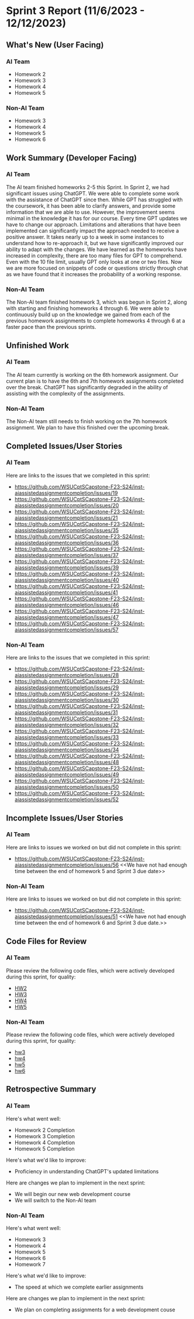# Sprint 3 Report (11/6/2023 - 12/12/2023)

## What's New (User Facing)
### AI Team
 * Homework 2
 * Homework 3
 * Homework 4
 * Homework 5

### Non-AI Team
 * Homework 3 
 * Homework 4
 * Homework 5
 * Homework 6

## Work Summary (Developer Facing)
### AI Team
The AI team finished homeworks 2-5 this Sprint. In Sprint 2, we had significant issues using ChatGPT. We were able to complete some work with the assistance of ChatGPT since then. While GPT has struggled with the coursework, it has been able to clarify answers, and provide some information that we are able to use. However, the improvement seems  minimal in the knowledge it has for our course. Every time GPT updates we have to change our approach. Limitations and alterations that have been implemented can significantly impact the approach needed to receive a positive answer. It takes nearly up to a week in some instances to understand how to re-approach it, but we have significantly improved our ability to adapt with the changes. We have learned as the homeworks have increased in complexity, there are too many files for GPT to comprehend. Even with the 10 file limit, usually GPT only looks at one or two files. Now we are more focused on snippets of code or questions strictly through chat as we have found that it increases the probability of a working response. 

### Non-AI Team
The Non-AI team finished homework 3, which was begun in Sprint 2, along with starting and finishing homeworks 4 through 6. We were able to continuously build up on the knowledge we gained from each of the previous homework assignments to complete homeworks 4 through 6 at a faster pace than the previous sprints. 

## Unfinished Work
### AI Team
The AI team currently is working on the 6th homework assignment. Our current plan is to have the 6th and 7th homework assignments completed over the break. ChatGPT has significantly degraded in the ability of assisting with the complexity of the assignments. 

### Non-AI Team
The Non-AI team still needs to finish working on the 7th homework assignment. We plan to have this finished over the upcoming break.

## Completed Issues/User Stories
### AI Team
Here are links to the issues that we completed in this sprint:

 * https://github.com/WSUCptSCapstone-F23-S24/inst-aiassistedassignmentcompletion/issues/19
 * https://github.com/WSUCptSCapstone-F23-S24/inst-aiassistedassignmentcompletion/issues/20
 * https://github.com/WSUCptSCapstone-F23-S24/inst-aiassistedassignmentcompletion/issues/21
 * https://github.com/WSUCptSCapstone-F23-S24/inst-aiassistedassignmentcompletion/issues/35
 * https://github.com/WSUCptSCapstone-F23-S24/inst-aiassistedassignmentcompletion/issues/36
 * https://github.com/WSUCptSCapstone-F23-S24/inst-aiassistedassignmentcompletion/issues/37
 * https://github.com/WSUCptSCapstone-F23-S24/inst-aiassistedassignmentcompletion/issues/39
 * https://github.com/WSUCptSCapstone-F23-S24/inst-aiassistedassignmentcompletion/issues/40
 * https://github.com/WSUCptSCapstone-F23-S24/inst-aiassistedassignmentcompletion/issues/41
 * https://github.com/WSUCptSCapstone-F23-S24/inst-aiassistedassignmentcompletion/issues/46
 * https://github.com/WSUCptSCapstone-F23-S24/inst-aiassistedassignmentcompletion/issues/47
 * https://github.com/WSUCptSCapstone-F23-S24/inst-aiassistedassignmentcompletion/issues/57



### Non-AI Team
Here are links to the issues that we completed in this sprint:

 * https://github.com/WSUCptSCapstone-F23-S24/inst-aiassistedassignmentcompletion/issues/28
 * https://github.com/WSUCptSCapstone-F23-S24/inst-aiassistedassignmentcompletion/issues/29
 * https://github.com/WSUCptSCapstone-F23-S24/inst-aiassistedassignmentcompletion/issues/30
 * https://github.com/WSUCptSCapstone-F23-S24/inst-aiassistedassignmentcompletion/issues/31
 * https://github.com/WSUCptSCapstone-F23-S24/inst-aiassistedassignmentcompletion/issues/32
 * https://github.com/WSUCptSCapstone-F23-S24/inst-aiassistedassignmentcompletion/issues/33
 * https://github.com/WSUCptSCapstone-F23-S24/inst-aiassistedassignmentcompletion/issues/34
 * https://github.com/WSUCptSCapstone-F23-S24/inst-aiassistedassignmentcompletion/issues/48
 * https://github.com/WSUCptSCapstone-F23-S24/inst-aiassistedassignmentcompletion/issues/49
 * https://github.com/WSUCptSCapstone-F23-S24/inst-aiassistedassignmentcompletion/issues/50
 * https://github.com/WSUCptSCapstone-F23-S24/inst-aiassistedassignmentcompletion/issues/52
 
 ## Incomplete Issues/User Stories
 ### AI Team
 Here are links to issues we worked on but did not complete in this sprint:
 
 * https://github.com/WSUCptSCapstone-F23-S24/inst-aiassistedassignmentcompletion/issues/56 <<We have not had enough time between the end of homework 5 and Sprint 3 due date>>
 

 ### Non-AI Team
 Here are links to issues we worked on but did not complete in this sprint:
 
 * https://github.com/WSUCptSCapstone-F23-S24/inst-aiassistedassignmentcompletion/issues/51 <<We have not had enough time between the end of homework 6 and Sprint 3 due date.>>


## Code Files for Review
### AI Team
Please review the following code files, which were actively developed during this sprint, for quality:
 * [HW2](https://github.com/WSUCptSCapstone-F23-S24/inst-aiassistedassignmentcompletion/tree/AI/hw2)
 * [HW3](https://github.com/WSUCptSCapstone-F23-S24/inst-aiassistedassignmentcompletion/tree/AI/HW3)
 * [HW4](https://github.com/WSUCptSCapstone-F23-S24/inst-aiassistedassignmentcompletion/tree/AI/HW4)
 * [HW5](https://github.com/WSUCptSCapstone-F23-S24/inst-aiassistedassignmentcompletion/tree/AI/HW5)

### Non-AI Team
Please review the following code files, which were actively developed during this sprint, for quality:
 * [hw3](https://github.com/WSUCptSCapstone-F23-S24/inst-aiassistedassignmentcompletion/tree/Non-AI/hw3)
 * [hw4](https://github.com/WSUCptSCapstone-F23-S24/inst-aiassistedassignmentcompletion/tree/Non-AI/hw4)
 * [hw5](https://github.com/WSUCptSCapstone-F23-S24/inst-aiassistedassignmentcompletion/tree/Non-AI/hw5/hw5)
 * [hw6](https://github.com/WSUCptSCapstone-F23-S24/inst-aiassistedassignmentcompletion/tree/Non-AI/hw6)
 
## Retrospective Summary
### AI Team
Here's what went well:
  * Homework 2 Completion
  * Homework 3 Completion
  * Homework 4 Completion
  * Homework 5 Completion
 
Here's what we'd like to improve:
   * Proficiency in understanding ChatGPT's updated limitations 
  
Here are changes we plan to implement in the next sprint:
   * We will begin our new web development course
   * We will switch to the Non-AI team
### Non-AI Team
Here's what went well:
  * Homework 3
  * Homework 4
  * Homework 5
  * Homework 6
  * Homework 7
 
Here's what we'd like to improve:
   * The speed at which we complete earlier assignments
  
Here are changes we plan to implement in the next sprint:
   * We plan on completing assignments for a web development couse
